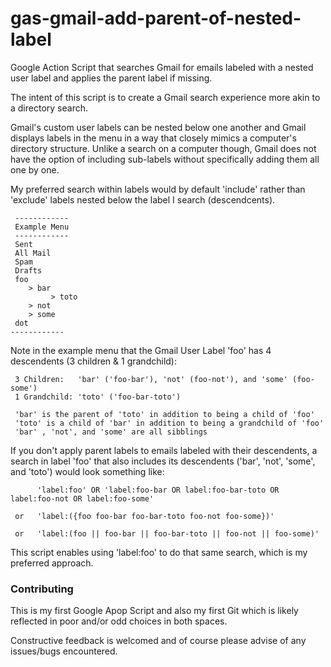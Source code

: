 # gas-gmail-add-parent-of-nested-label

Google Action Script that searches Gmail for emails labeled with a nested user label and applies the parent label if missing.

The intent of this script is to create a Gmail search experience more akin to a directory search. 

Gmail's custom user labels can be nested below one another and Gmail displays labels in the menu in a way that closely mimics a computer's directory structure. Unlike a search on a computer though, Gmail does not have the option of including sub-labels without specifically adding them all one by one.

My preferred search within labels would by default 'include' rather than 'exclude' labels nested below the label I search (descendcents).

     ------------
     Example Menu
     ------------
     Sent
     All Mail 
     Spam
     Drafts
     foo 
        > bar
             > toto
        > not
        > some
     dot       
    ------------   

Note in the example menu that the Gmail User Label 'foo' has 4 descendents (3 children & 1 grandchild):
  
     3 Children:   'bar' ('foo-bar'), 'not' (foo-not'), and 'some' (foo-some')
     1 Grandchild: 'toto' ('foo-bar-toto') 

     'bar' is the parent of 'toto' in addition to being a child of 'foo'  
     'toto' is a child of 'bar' in addition to being a grandchild of 'foo'
     'bar' , 'not', and 'some' are all sibblings
     

If you don't apply parent labels to emails labeled with their descendents, a search in label 'foo' that also includes its descendents ('bar', 'not', 'some', and 'toto') would look something like:

          'label:foo' OR 'label:foo-bar OR label:foo-bar-toto OR label:foo-not OR label:foo-some'
                 
     or   'label:({foo foo-bar foo-bar-toto foo-not foo-some})'
               
     or   'label:(foo || foo-bar || foo-bar-toto || foo-not || foo-some)'
   
This script enables using 'label:foo' to do that same search, which is my preferred approach.  

      
### Contributing

This is my first Google Apop Script and also my first Git which is likely reflected in poor and/or odd choices in both spaces.

Constructive feedback is welcomed and of course please advise of any issues/bugs encountered.  
